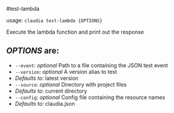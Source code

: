 #test-lambda

usage: `claudia test-lambda {OPTIONS}`

Execute the lambda function and print out the response

## _OPTIONS_ are:

*  `--event`:  _optional_ Path to a file containing the JSON test event
*  `--version`:  _optional_ A version alias to test
  * _Defaults to_: latest version
*  `--source`:  _optional_ Directory with project files
  * _Defaults to_: current directory
*  `--config`:  _optional_ Config file containing the resource names
  * _Defaults to_: claudia.json
